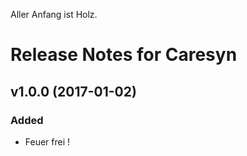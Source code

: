 Aller Anfang ist Holz.
# Release Notes for Caresyn

## v1.0.0 (2017-01-02)

### Added
- Feuer frei !
